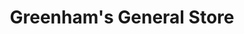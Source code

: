 ---
title: "Greenham's General Store"
url: /north-augusta/greenhams-general-store/
shop: convenience
---